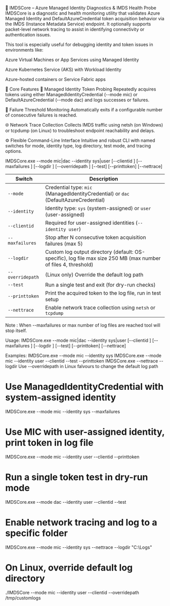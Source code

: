 🔧 IMDSCore – Azure Managed Identity Diagnostics & IMDS Health Probe
IMDSCore is a diagnostic and health monitoring utility that validates Azure Managed Identity and DefaultAzureCredential token acquisition behavior via the IMDS (Instance Metadata Service) endpoint. It optionally supports packet-level network tracing to assist in identifying connectivity or authentication issues.

This tool is especially useful for debugging identity and token issues in environments like:

Azure Virtual Machines or App Services using Managed Identity

Azure Kubernetes Service (AKS) with Workload Identity

Azure-hosted containers or Service Fabric apps

🚀 Core Features
🔐 Managed Identity Token Probing
Repeatedly acquires tokens using either ManagedIdentityCredential (--mode mic) or DefaultAzureCredential (--mode dac) and logs successes or failures.

🚨 Failure Threshold Monitoring
Automatically exits if a configurable number of consecutive failures is reached.

🌐 Network Trace Collection
Collects IMDS traffic using netsh (on Windows) or tcpdump (on Linux) to troubleshoot endpoint reachability and delays.

⚙️ Flexible Command-Line Interface
Intuitive and robust CLI with named switches for mode, identity type, log directory, test mode, and tracing options.


IMDSCore.exe --mode mic|dac --identity sys|user 
             [--clientid <id>] 
             [--maxfailures <n>] 
             [--logdir <path>] 
             [--overridepath <path>] 
             [--test] 
             [--printtoken] 
             [--nettrace]


| Switch           | Description                                                                          |
| ---------------- | ------------------------------------------------------------------------------------ |
| `--mode`         | Credential type: `mic` (ManagedIdentityCredential) or `dac` (DefaultAzureCredential) |
| `--identity`     | Identity type: `sys` (system-assigned) or `user` (user-assigned)                     |
| `--clientid`     | Required for user-assigned identities (`--identity user`)                            |
| `--maxfailures`  | Stop after N consecutive token acquisition failures  (max 5)                         |
| `--logdir`       | Custom log output directory (default: OS-specific), log file max size 250 MB (max number of files 4, threshold)                                  
| `--overridepath` | (Linux only) Override the default log path                                           |
| `--test`         | Run a single test and exit (for dry-run checks)                                      |
| `--printtoken`   | Print the acquired token to the log file, run in test setup                          |
| `--nettrace`     | Enable network trace collection using `netsh` or `tcpdump`                           |

Note : When --maxfailures or max number of log files are reached tool will stop itself.



Usage:
   IMDSCore.exe --mode mic|dac --identity sys|user [--clientid <id>] [--maxfailures <n>] [--logdir <path>] [--test] [--printtoken] [--nettrace]



Examples:
  IMDSCore.exe --mode mic --identity sys
  IMDSCore.exe --mode mic --identity user --clientid <ClientId> --test --printtoken
  IMDSCore.exe --nettrace --logdir
  Use --overridepath in Linux falvours to change the default log path


# Use ManagedIdentityCredential with system-assigned identity
IMDSCore.exe --mode mic --identity sys --maxfailures <n>

# Use MIC with user-assigned identity, print token in log file
IMDSCore.exe --mode mic --identity user --clientid <ClientId> --printtoken

# Run a single token test in dry-run mode
IMDSCore.exe --mode dac --identity user --clientid <ClientId> --test

# Enable network tracing and log to a specific folder
IMDSCore.exe --mode mic --identity sys --nettrace --logdir "C:\Logs"

# On Linux, override default log directory
./IMDSCore --mode mic --identity user --clientid <ClientId> --overridepath /tmp/customlogs


